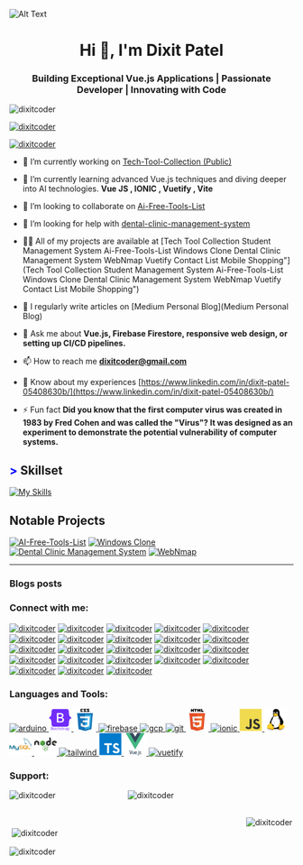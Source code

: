 
![Alt Text](https://think360studio-media.s3.ap-south-1.amazonaws.com/photo/plugin/article/2022/Ionic-11102022.jpg)

<h1 align="center">Hi 👋, I'm Dixit Patel</h1>
<h3 align="center">Building Exceptional Vue.js Applications | Passionate Developer | Innovating with Code</h3>

<p align="left"> <img src="https://komarev.com/ghpvc/?username=dixitcoder&label=Profile%20views&color=0e75b6&style=flat" alt="dixitcoder" /> </p>

<p align="left"> <a href="https://github.com/ryo-ma/github-profile-trophy"><img src="https://github-profile-trophy.vercel.app/?username=dixitcoder" alt="dixitcoder" /></a> </p>

<p align="left"> <a href="https://twitter.com/dixitcoder" target="blank"><img src="https://img.shields.io/twitter/follow/dixitcoder?logo=twitter&style=for-the-badge" alt="dixitcoder" /></a> </p>

- 🔭 I’m currently working on [Tech-Tool-Collection (Public)](https://github.com/dixitcoder/Tech-Tool-Collection/tree/master)

- 🌱 I’m currently learning advanced Vue.js techniques and diving deeper into AI technologies. **Vue JS , IONIC , Vuetify , Vite**

- 👯 I’m looking to collaborate on [Ai-Free-Tools-List](https://github.com/dixitcoder/Ai-Free-Tools-List)

- 🤝 I’m looking for help with [dental-clinic-management-system](https://github.com/dixitcoder/dental-clinic-management-system-)

- 👨‍💻 All of my projects are available at [Tech Tool Collection Student Management System Ai-Free-Tools-List Windows Clone Dental Clinic Management System WebNmap Vuetify Contact List Mobile Shopping"](Tech Tool Collection Student Management System Ai-Free-Tools-List Windows Clone Dental Clinic Management System WebNmap Vuetify Contact List Mobile Shopping")

- 📝 I regularly write articles on [Medium Personal Blog](Medium Personal Blog)

- 💬 Ask me about **Vue.js, Firebase Firestore, responsive web design, or setting up CI/CD pipelines.**

- 📫 How to reach me **dixitcoder@gmail.com**

- 📄 Know about my experiences [https://www.linkedin.com/in/dixit-patel-05408630b/](https://www.linkedin.com/in/dixit-patel-05408630b/)

- ⚡ Fun fact **Did you know that the first computer virus was created in 1983 by Fred Cohen and was called the "Virus"? It was designed as an experiment to demonstrate the potential vulnerability of computer systems.**

## <span style="color: blue !important;">&gt;</span> Skillset
[![My Skills](https://skillicons.dev/icons?i=aws,gcp,angular,golang,git,azure,react,vue,flutter,c,cpp,javascript,typescript,swift,rust,ruby,python,haskell,java,arch,bash,cs,git,kali&perline=12)](https://skillicons.dev)


## Notable Projects

[![AI-Free-Tools-List](https://github-readme-stats.vercel.app/api/pin/?username=dixitcoder&repo=Ai-Free-Tools-List&border_color=289BF9&bg_color=0D1117&title_color=C9D1D9&text_color=8B949E&icon_color=289BF9)](https://github.com/dixitcoder/Ai-Free-Tools-List)
[![Windows Clone](https://github-readme-stats.vercel.app/api/pin/?username=dixitcoder&repo=windows-clone&border_color=289BF9&bg_color=0D1117&title_color=C9D1D9&text_color=8B949E&icon_color=289BF9)](https://github.com/dixitcoder/windows-clone/tree/main)
[![Dental Clinic Management System](https://github-readme-stats.vercel.app/api/pin/?username=dixitcoder&repo=dental-clinic-management-system-&border_color=289BF9&bg_color=0D1117&title_color=C9D1D9&text_color=8B949E&icon_color=289BF9)](https://github.com/dixitcoder/dental-clinic-management-system-)
[![WebNmap](https://github-readme-stats.vercel.app/api/pin/?username=dixitcoder&repo=WebNmap&border_color=289BF9&bg_color=0D1117&title_color=C9D1D9&text_color=8B949E&icon_color=289BF9)](https://github.com/dixitcoder/WebNmap)

---

### Blogs posts
<!-- BLOG-POST-LIST:START -->
<!-- BLOG-POST-LIST:END -->

<h3 align="left">Connect with me:</h3>
<p align="left">
<a href="https://codepen.io/dixitcoder" target="blank"><img align="center" src="https://raw.githubusercontent.com/rahuldkjain/github-profile-readme-generator/master/src/images/icons/Social/codepen.svg" alt="dixitcoder" height="30" width="40" /></a>
<a href="https://dev.to/dixitcoder" target="blank"><img align="center" src="https://raw.githubusercontent.com/rahuldkjain/github-profile-readme-generator/master/src/images/icons/Social/devto.svg" alt="dixitcoder" height="30" width="40" /></a>
<a href="https://twitter.com/dixitcoder" target="blank"><img align="center" src="https://raw.githubusercontent.com/rahuldkjain/github-profile-readme-generator/master/src/images/icons/Social/twitter.svg" alt="dixitcoder" height="30" width="40" /></a>
<a href="https://linkedin.com/in/dixitcoder" target="blank"><img align="center" src="https://raw.githubusercontent.com/rahuldkjain/github-profile-readme-generator/master/src/images/icons/Social/linked-in-alt.svg" alt="dixitcoder" height="30" width="40" /></a>
<a href="https://stackoverflow.com/users/dixitcoder" target="blank"><img align="center" src="https://raw.githubusercontent.com/rahuldkjain/github-profile-readme-generator/master/src/images/icons/Social/stack-overflow.svg" alt="dixitcoder" height="30" width="40" /></a>
<a href="https://codesandbox.com/dixitcoder" target="blank"><img align="center" src="https://raw.githubusercontent.com/rahuldkjain/github-profile-readme-generator/master/src/images/icons/Social/codesandbox.svg" alt="dixitcoder" height="30" width="40" /></a>
<a href="https://kaggle.com/dixitcoder" target="blank"><img align="center" src="https://raw.githubusercontent.com/rahuldkjain/github-profile-readme-generator/master/src/images/icons/Social/kaggle.svg" alt="dixitcoder" height="30" width="40" /></a>
<a href="https://fb.com/dixitcoder" target="blank"><img align="center" src="https://raw.githubusercontent.com/rahuldkjain/github-profile-readme-generator/master/src/images/icons/Social/facebook.svg" alt="dixitcoder" height="30" width="40" /></a>
<a href="https://instagram.com/dixitcoder" target="blank"><img align="center" src="https://raw.githubusercontent.com/rahuldkjain/github-profile-readme-generator/master/src/images/icons/Social/instagram.svg" alt="dixitcoder" height="30" width="40" /></a>
<a href="https://dribbble.com/dixitcoder" target="blank"><img align="center" src="https://raw.githubusercontent.com/rahuldkjain/github-profile-readme-generator/master/src/images/icons/Social/dribbble.svg" alt="dixitcoder" height="30" width="40" /></a>
<a href="https://www.behance.net/dixitcoder" target="blank"><img align="center" src="https://raw.githubusercontent.com/rahuldkjain/github-profile-readme-generator/master/src/images/icons/Social/behance.svg" alt="dixitcoder" height="30" width="40" /></a>
<a href="https://hashnode.com/dixitcoder" target="blank"><img align="center" src="https://raw.githubusercontent.com/rahuldkjain/github-profile-readme-generator/master/src/images/icons/Social/hashnode.svg" alt="dixitcoder" height="30" width="40" /></a>
<a href="https://medium.com/dixitcoder" target="blank"><img align="center" src="https://raw.githubusercontent.com/rahuldkjain/github-profile-readme-generator/master/src/images/icons/Social/medium.svg" alt="dixitcoder" height="30" width="40" /></a>
<a href="https://www.youtube.com/c/dixitcoder" target="blank"><img align="center" src="https://raw.githubusercontent.com/rahuldkjain/github-profile-readme-generator/master/src/images/icons/Social/youtube.svg" alt="dixitcoder" height="30" width="40" /></a>
<a href="https://www.codechef.com/users/dixitcoder" target="blank"><img align="center" src="https://cdn.jsdelivr.net/npm/simple-icons@3.1.0/icons/codechef.svg" alt="dixitcoder" height="30" width="40" /></a>
<a href="https://www.hackerrank.com/dixitcoder" target="blank"><img align="center" src="https://raw.githubusercontent.com/rahuldkjain/github-profile-readme-generator/master/src/images/icons/Social/hackerrank.svg" alt="dixitcoder" height="30" width="40" /></a>
<a href="https://codeforces.com/profile/dixitcoder" target="blank"><img align="center" src="https://raw.githubusercontent.com/rahuldkjain/github-profile-readme-generator/master/src/images/icons/Social/codeforces.svg" alt="dixitcoder" height="30" width="40" /></a>
<a href="https://www.leetcode.com/dixitcoder" target="blank"><img align="center" src="https://raw.githubusercontent.com/rahuldkjain/github-profile-readme-generator/master/src/images/icons/Social/leet-code.svg" alt="dixitcoder" height="30" width="40" /></a>
<a href="https://www.hackerearth.com/dixitcoder" target="blank"><img align="center" src="https://raw.githubusercontent.com/rahuldkjain/github-profile-readme-generator/master/src/images/icons/Social/hackerearth.svg" alt="dixitcoder" height="30" width="40" /></a>
<a href="https://auth.geeksforgeeks.org/user/dixitcoder" target="blank"><img align="center" src="https://raw.githubusercontent.com/rahuldkjain/github-profile-readme-generator/master/src/images/icons/Social/geeks-for-geeks.svg" alt="dixitcoder" height="30" width="40" /></a>
<a href="https://www.topcoder.com/members/dixitcoder" target="blank"><img align="center" src="https://raw.githubusercontent.com/rahuldkjain/github-profile-readme-generator/master/src/images/icons/Social/topcoder.svg" alt="dixitcoder" height="30" width="40" /></a>
<a href="https://discord.gg/dixitcoder" target="blank"><img align="center" src="https://raw.githubusercontent.com/rahuldkjain/github-profile-readme-generator/master/src/images/icons/Social/discord.svg" alt="dixitcoder" height="30" width="40" /></a>
<a href="/dixitcoder" target="blank"><img align="center" src="https://raw.githubusercontent.com/rahuldkjain/github-profile-readme-generator/master/src/images/icons/Social/rss.svg" alt="dixitcoder" height="30" width="40" /></a>
</p>

<h3 align="left">Languages and Tools:</h3>
<p align="left"> <a href="https://www.arduino.cc/" target="_blank" rel="noreferrer"> <img src="https://cdn.worldvectorlogo.com/logos/arduino-1.svg" alt="arduino" width="40" height="40"/> </a> <a href="https://getbootstrap.com" target="_blank" rel="noreferrer"> <img src="https://raw.githubusercontent.com/devicons/devicon/master/icons/bootstrap/bootstrap-plain-wordmark.svg" alt="bootstrap" width="40" height="40"/> </a> <a href="https://www.w3schools.com/css/" target="_blank" rel="noreferrer"> <img src="https://raw.githubusercontent.com/devicons/devicon/master/icons/css3/css3-original-wordmark.svg" alt="css3" width="40" height="40"/> </a> <a href="https://firebase.google.com/" target="_blank" rel="noreferrer"> <img src="https://www.vectorlogo.zone/logos/firebase/firebase-icon.svg" alt="firebase" width="40" height="40"/> </a> <a href="https://cloud.google.com" target="_blank" rel="noreferrer"> <img src="https://www.vectorlogo.zone/logos/google_cloud/google_cloud-icon.svg" alt="gcp" width="40" height="40"/> </a> <a href="https://git-scm.com/" target="_blank" rel="noreferrer"> <img src="https://www.vectorlogo.zone/logos/git-scm/git-scm-icon.svg" alt="git" width="40" height="40"/> </a> <a href="https://www.w3.org/html/" target="_blank" rel="noreferrer"> <img src="https://raw.githubusercontent.com/devicons/devicon/master/icons/html5/html5-original-wordmark.svg" alt="html5" width="40" height="40"/> </a> <a href="https://ionicframework.com" target="_blank" rel="noreferrer"> <img src="https://upload.wikimedia.org/wikipedia/commons/d/d1/Ionic_Logo.svg" alt="ionic" width="40" height="40"/> </a> <a href="https://developer.mozilla.org/en-US/docs/Web/JavaScript" target="_blank" rel="noreferrer"> <img src="https://raw.githubusercontent.com/devicons/devicon/master/icons/javascript/javascript-original.svg" alt="javascript" width="40" height="40"/> </a> <a href="https://www.linux.org/" target="_blank" rel="noreferrer"> <img src="https://raw.githubusercontent.com/devicons/devicon/master/icons/linux/linux-original.svg" alt="linux" width="40" height="40"/> </a> <a href="https://www.mysql.com/" target="_blank" rel="noreferrer"> <img src="https://raw.githubusercontent.com/devicons/devicon/master/icons/mysql/mysql-original-wordmark.svg" alt="mysql" width="40" height="40"/> </a> <a href="https://nodejs.org" target="_blank" rel="noreferrer"> <img src="https://raw.githubusercontent.com/devicons/devicon/master/icons/nodejs/nodejs-original-wordmark.svg" alt="nodejs" width="40" height="40"/> </a> <a href="https://tailwindcss.com/" target="_blank" rel="noreferrer"> <img src="https://www.vectorlogo.zone/logos/tailwindcss/tailwindcss-icon.svg" alt="tailwind" width="40" height="40"/> </a> <a href="https://www.typescriptlang.org/" target="_blank" rel="noreferrer"> <img src="https://raw.githubusercontent.com/devicons/devicon/master/icons/typescript/typescript-original.svg" alt="typescript" width="40" height="40"/> </a> <a href="https://vuejs.org/" target="_blank" rel="noreferrer"> <img src="https://raw.githubusercontent.com/devicons/devicon/master/icons/vuejs/vuejs-original-wordmark.svg" alt="vuejs" width="40" height="40"/> </a> <a href="https://vuetifyjs.com/en/" target="_blank" rel="noreferrer"> <img src="https://bestofjs.org/logos/vuetify.svg" alt="vuetify" width="40" height="40"/> </a> </p>

<h3 align="left">Support:</h3>
<p><a href="https://www.buymeacoffee.com/dixitcoder"> <img align="left" src="https://cdn.buymeacoffee.com/buttons/v2/default-yellow.png" height="50" width="210" alt="dixitcoder" /></a><a href="https://ko-fi.com/dixitcoder"> <img align="left" src="https://cdn.ko-fi.com/cdn/kofi3.png?v=3" height="50" width="210" alt="dixitcoder" /></a></p><br><br>

<p><img align="left" src="https://github-readme-stats.vercel.app/api/top-langs?username=dixitcoder&show_icons=true&locale=en&layout=compact" alt="dixitcoder" /></p>

<p>&nbsp;<img align="center" src="https://github-readme-stats.vercel.app/api?username=dixitcoder&show_icons=true&locale=en" alt="dixitcoder" /></p>

<p><img align="center" src="https://github-readme-streak-stats.herokuapp.com/?user=dixitcoder&" alt="dixitcoder" /></p>
